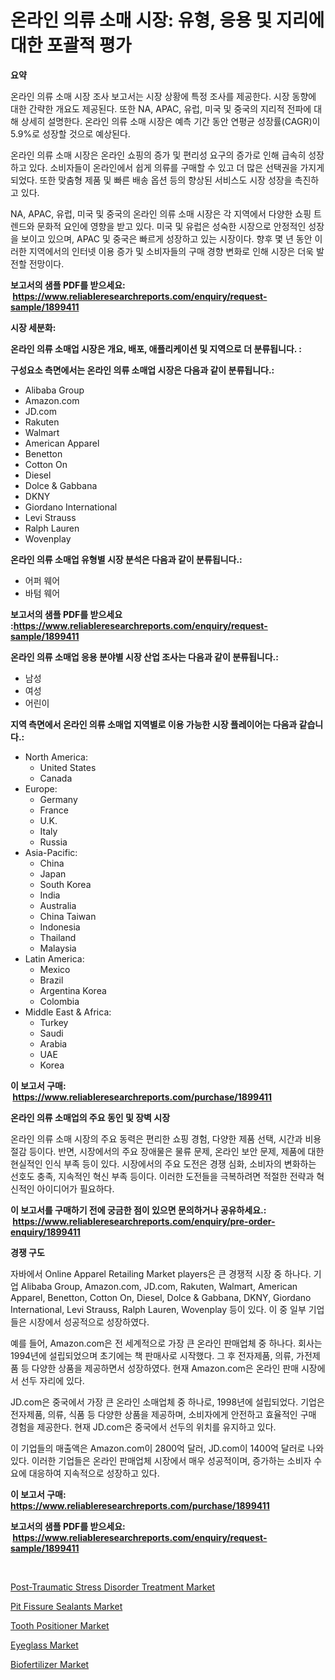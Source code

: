 <p><h1>온라인 의류 소매 시장: 유형, 응용 및 지리에 대한 포괄적 평가</h1></p><p><strong>요약</strong></p>
<p><p>온라인 의류 소매 시장 조사 보고서는 시장 상황에 특정 조사를 제공한다. 시장 동향에 대한 간략한 개요도 제공된다. 또한 NA, APAC, 유럽, 미국 및 중국의 지리적 전파에 대해 상세히 설명한다. 온라인 의류 소매 시장은 예측 기간 동안 연평균 성장률(CAGR)이 5.9%로 성장할 것으로 예상된다.</p><p>온라인 의류 소매 시장은 온라인 쇼핑의 증가 및 편리성 요구의 증가로 인해 급속히 성장하고 있다. 소비자들이 온라인에서 쉽게 의류를 구매할 수 있고 더 많은 선택권을 가지게 되었다. 또한 맞춤형 제품 및 빠른 배송 옵션 등의 향상된 서비스도 시장 성장을 촉진하고 있다.</p><p>NA, APAC, 유럽, 미국 및 중국의 온라인 의류 소매 시장은 각 지역에서 다양한 쇼핑 트렌드와 문화적 요인에 영향을 받고 있다. 미국 및 유럽은 성숙한 시장으로 안정적인 성장을 보이고 있으며, APAC 및 중국은 빠르게 성장하고 있는 시장이다. 향후 몇 년 동안 이러한 지역에서의 인터넷 이용 증가 및 소비자들의 구매 경향 변화로 인해 시장은 더욱 발전할 전망이다.</p></p>
<p><strong>보고서의 샘플 PDF를 받으세요: &nbsp;<a href="https://www.reliableresearchreports.com/enquiry/request-sample/1899411">https://www.reliableresearchreports.com/enquiry/request-sample/1899411</a></strong></p>
<p><strong>시장 세분화:</strong></p>
<p><strong> 온라인 의류 소매업 시장은 개요, 배포, 애플리케이션 및 지역으로 더 분류됩니다. :</strong></p>
<p><strong>구성요소 측면에서는 온라인 의류 소매업 시장은 다음과 같이 분류됩니다.:</strong></p>
<p><ul><li>Alibaba Group</li><li>Amazon.com</li><li>JD.com</li><li>Rakuten</li><li>Walmart</li><li>American Apparel</li><li>Benetton</li><li>Cotton On</li><li>Diesel</li><li>Dolce & Gabbana</li><li>DKNY</li><li>Giordano International</li><li>Levi Strauss</li><li>Ralph Lauren</li><li>Wovenplay</li></ul></p>
<p><strong> 온라인 의류 소매업 유형별 시장 분석은 다음과 같이 분류됩니다.:</strong></p>
<p><ul><li>어퍼 웨어</li><li>바텀 웨어</li></ul></p>
<p><strong>보고서의 샘플 PDF를 받으세요 :<a href="https://www.reliableresearchreports.com/enquiry/request-sample/1899411">https://www.reliableresearchreports.com/enquiry/request-sample/1899411</a></strong></p>
<p><strong> 온라인 의류 소매업 응용 분야별 시장 산업 조사는 다음과 같이 분류됩니다.:</strong></p>
<p><ul><li>남성</li><li>여성</li><li>어린이</li></ul></p>
<p><strong>지역 측면에서 온라인 의류 소매업 지역별로 이용 가능한 시장 플레이어는 다음과 같습니다.:</strong></p>
<p><ul>
    <li>
        North America:
        <ul>
            <li>United States</li>
            <li>Canada</li>
        </ul>
    </li>
    <li>
        Europe:
        <ul>
            <li>Germany</li>
            <li>France</li>
            <li>U.K.</li>
            <li>Italy</li>
            <li>Russia</li>
        </ul>
    </li>
    <li>
        Asia-Pacific:
        <ul>
            <li>China</li>
            <li>Japan</li>
            <li>South Korea</li>
            <li>India</li>
            <li>Australia</li>
            <li>China Taiwan</li>
            <li>Indonesia</li>
            <li>Thailand</li>
            <li>Malaysia</li>
        </ul>
    </li>
    <li>
        Latin America:
        <ul>
            <li>Mexico</li>
            <li>Brazil</li>
            <li>Argentina Korea</li>
            <li>Colombia</li>
        </ul>
    </li>
    <li>
        Middle East & Africa:
        <ul>
            <li>Turkey</li>
            <li>Saudi</li>
            <li>Arabia</li>
            <li>UAE</li>
            <li>Korea</li>
        </ul>
    </li>
    </ul></p>
<p><strong>이 보고서 구매: &nbsp;<a href="https://www.reliableresearchreports.com/purchase/1899411">https://www.reliableresearchreports.com/purchase/1899411</a></strong></p>
<p><strong>온라인 의류 소매업의 주요 동인 및 장벽 시장</strong></p>
<p><p>온라인 의류 소매 시장의 주요 동력은 편리한 쇼핑 경험, 다양한 제품 선택, 시간과 비용 절감 등이다. 반면, 시장에서의 주요 장애물은 물류 문제, 온라인 보안 문제, 제품에 대한 현실적인 인식 부족 등이 있다. 시장에서의 주요 도전은 경쟁 심화, 소비자의 변화하는 선호도 충족, 지속적인 혁신 부족 등이다. 이러한 도전들을 극복하려면 적절한 전략과 혁신적인 아이디어가 필요하다.</p></p>
<p><strong>이 보고서를 구매하기 전에 궁금한 점이 있으면 문의하거나 공유하세요.: &nbsp;<a href="https://www.reliableresearchreports.com/enquiry/pre-order-enquiry/1899411">https://www.reliableresearchreports.com/enquiry/pre-order-enquiry/1899411</a></strong></p>
<p><strong>경쟁 구도</strong></p>
<p><p>자바에서 Online Apparel Retailing Market players은 큰 경쟁적 시장 중 하나다. 기업 Alibaba Group, Amazon.com, JD.com, Rakuten, Walmart, American Apparel, Benetton, Cotton On, Diesel, Dolce & Gabbana, DKNY, Giordano International, Levi Strauss, Ralph Lauren, Wovenplay 등이 있다. 이 중 일부 기업들은 시장에서 성공적으로 성장하였다. </p><p>예를 들어, Amazon.com은 전 세계적으로 가장 큰 온라인 판매업체 중 하나다. 회사는 1994년에 설립되었으며 초기에는 책 판매사로 시작했다. 그 후 전자제품, 의류, 가전제품 등 다양한 상품을 제공하면서 성장하였다. 현재 Amazon.com은 온라인 판매 시장에서 선두 자리에 있다.</p><p>JD.com은 중국에서 가장 큰 온라인 소매업체 중 하나로, 1998년에 설립되었다. 기업은 전자제품, 의류, 식품 등 다양한 상품을 제공하며, 소비자에게 안전하고 효율적인 구매 경험을 제공한다. 현재 JD.com은 중국에서 선두의 위치를 유지하고 있다.</p><p>이 기업들의 매출액은 Amazon.com이 2800억 달러, JD.com이 1400억 달러로 나와 있다. 이러한 기업들은 온라인 판매업체 시장에서 매우 성공적이며, 증가하는 소비자 수요에 대응하여 지속적으로 성장하고 있다.</p></p>
<p><strong>이 보고서 구매: &nbsp; <a href="https://www.reliableresearchreports.com/purchase/1899411">https://www.reliableresearchreports.com/purchase/1899411</a></strong></p>
<p><strong>보고서의 샘플 PDF를 받으세요: &nbsp;<a href="https://www.reliableresearchreports.com/enquiry/request-sample/1899411">https://www.reliableresearchreports.com/enquiry/request-sample/1899411</a></strong><strong></strong></p>
<p>&nbsp;</p>
<p><p><a href="https://three-jumbo-f6d.notion.site/Post-Traumatic-Stress-Disorder-Treatment-Market-Insights-Market-Players-and-Forecast-Till-2031-abf7b55a12c6416187e6c98fb1686968">Post-Traumatic Stress Disorder Treatment Market</a></p><p><a href="https://github.com/julyju69/Market-Research-Report-List-2/blob/main/pit-fissure-sealants-market.md">Pit Fissure Sealants Market</a></p><p><a href="https://github.com/nathandecarvalho/Market-Research-Report-List-2/blob/main/tooth-positioner-market.md">Tooth Positioner Market</a></p><p><a href="https://view.publitas.com/reportprime-1/eyeglass-market-size-growth-and-forecast-from-2024-2031/">Eyeglass Market</a></p><p><a href="https://view.publitas.com/reportprime-1/biofertilizer-market-offer-valuable-insights-into-market-size-market-share-market-trends-and-projections-spanning-from-2024-to-2031/">Biofertilizer Market</a></p></p>